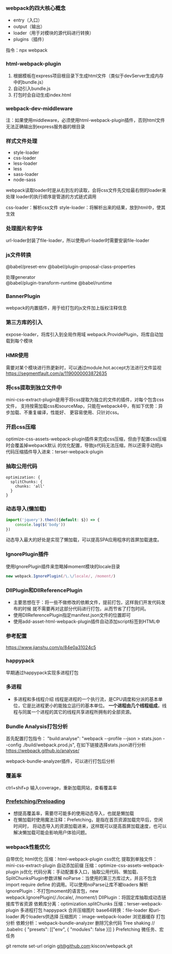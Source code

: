 ### webpack的四大核心概念
- entry（入口）
- output（输出）
- loader（用于对模块的源代码进行转换）
- plugins（插件）
  
指令：npx webpack

### html-webpack-plugin
1. 根据模板在express项目根目录下生成html文件（类似于devServer生成内存中的bundle.js）
2. 自动引入bundle.js
3. 打包时会自动生成index.html

### webpack-dev-middleware
注：如果使用middleware，必须使用html-webpack-plugin插件，否则html文件无法正确输出到express服务器的根目录

### 样式文件处理
- style-loader
- css-loader
- less-loader
- less
- sass-loader
- node-sass

webpack读取loader时是从右到左的读取，会将css文件先交给最右侧的loader来处理
loader的执行顺序是管道的方式链式调用

css-loader：解析css文件
style-loader：将解析出来的结果，放到html中，使其生效

### 处理图片和字体

url-loader封装了file-loader，所以使用url-loader时需要安装file-loader

### js文件转换
@babel/preset-env
@babel/plugin-proposal-class-properties

处理generator  
@babel/plugin-transform-runtime
@babel/runtime

### BannerPlugin
webpack的内置插件，用于给打包的js文件加上版权注释信息

### 第三方库的引入
expose-loader，将库引入到全局作用域
webpack.ProvidePlugin，将库自动加载到每个模块

### HMR使用
需要对某个模块进行热更新时，可以通过module.hot.accept方法进行文件监视
https://segmentfault.com/a/1190000003872635

### 将css提取到独立文件中
mini-css-extract-plugin是用于将css提取为独立的文件的插件，对每个包含css文件，
支持按需加载css和sourceMap，只能在webpack4中，有如下优势：异步加载、不重复编译，性能好、
更容易使用、只针对css。

### 开启css压缩
optimize-css-assets-webpack-plugin插件来完成css压缩，但由于配置css压缩时会覆盖掉webpack默认
的优化配置，导致js代码无法压缩，所以还需手动把js代码压缩插件导入进来：terser-webpack-plugin

### 抽取公用代码
```
optimization: {
  splitChunks: {
    chunks: 'all'
  }
}
```

### 动态导入(懒加载)
```javascript
import('jquery').then(({default: $}) => {
	console.log($('body'))
})
```
动态导入最大的好处是实现了懒加载，可以提高SPA应用程序的首屏加载速度。

### lgnorePlugin插件
使用lgnorePlugin插件来忽略掉moment模块的locale目录
```javascript
new webpack.IgnorePlugin(/\.\/locale/, /moment/)
```

### DllPlugin和DllReferencePlugin
- 主要思想在于：将一些不做修改的依赖文件，提前打包，这样我们开发代码发布的时候
就不需要再对这部分代码进行打包，从而节省了打包时间。
- 使用DllReferencePlugin指定manifest.json文件的位置即可
- 使用add-asset-html-webpack-plugin插件自动添加script标签到HTML中

### 参考配置
https://www.jianshu.com/p/84e0a31024c5

### happypack
早期通过happypack实现多进程打包

### 多进程
- 多进程和多线程介绍
线程是进程的一个执行流，是CPU调度和分派的基本单位，它是比进程更小的能独立运行的基本单位。
**一个进程由几个线程组成**，线程与同属一个进程的其它的线程共享进程所拥有的全部资源。

### Bundle Analysis打包分析
首先配置打包指令：
"build:analyse": "webpack --profile --json > stats.json --config ./build/webpack.prod.js",
在如下链接选择stats.json进行分析
https://webpack.github.io/analyse/

webpack-bundle-analyzer插件，可以进行打包后分析

### 覆盖率
ctrl+shif+p
输入coverage，重新加载网站，查看覆盖率

### [Prefetching/Preloading](https://webpack.js.org/guides/code-splitting/#prefetchingpreloading-modules)
- 想提高覆盖率，需要尽可能多的使用动态导入，也就是懒加载
- 在懒加载时使用魔法注释：Prefetching，是指在首页资源加载完毕后，空闲时间时，
将动态导入的资源加载进来，这样既可以提高首屏加载速度，也可以解决懒加载可能会影响用户体验问题。

### webpack性能优化
  自带优化
  html优化
    压缩：html-webpack-plugin
  css优化
    提取到单独文件：mini-css-extract-plugin
    自动添加前缀
    压缩：optimize-css-assets-webpack-plugin
  js优化
    代码分离：手动配置多入口，抽取公用代码、懒加载、SplitChunksPlugin参数详解
    noParse：当使用的第三方库过大，并且不包含import require define 的调用。可以使用noParse让库不被loaders 解析
    lgnorePlugin：不打包moment的语言包，new webpack.IgnorePlugin(/\.\/locale/, /moment/)
    DllPlugin：将固定库抽取成动态链接库节省资源
    依赖库分离：optimization.splitChunks
    压缩：terser-webpack-plugin
  多进程打包
    happypack
  合并压缩图片
    base64转换：file-loader 和url-loader 两个loaders供选择
    压缩图片：image-webpack-loader
  浏览器缓存
  打包分析
    依赖分析：webpack-bundle-analyzer
  删除冗余代码
    Tree shaking
    // .babelrc
    {
      "presets": [["env", { "modules": false }]]
    }
  Prefetching
  微任务、宏任务

git remote set-url origin git@github.com:kiscon/webpack.git